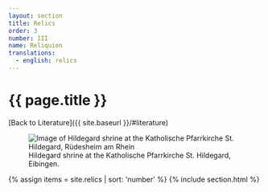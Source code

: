 ```yaml
---
layout: section
title: Relics
order: 3
number: III
name: Reliquien
translations:
  - english: relics
---
```


# {{ page.title }}
[Back to Literature]({{ site.baseurl }}/#literature)

<figure>
  <img src = "{{site.baseurl}}/public/images/hildegard-relics.jpeg"
    alt = "Image of Hildegard shrine at the Katholische Pfarrkirche St. Hildegard, Rüdesheim am Rhein">
    <figcaption> Hildegard shrine at the Katholische Pfarrkirche St. Hildegard, Eibingen.</figcaption>
</figure>


<!--
 ![old book place holder]({{ site.baseurl }}/public/images/old_book_placeholder.jpg) -->

{% assign items = site.relics | sort: 'number' %}
{% include section.html %}
